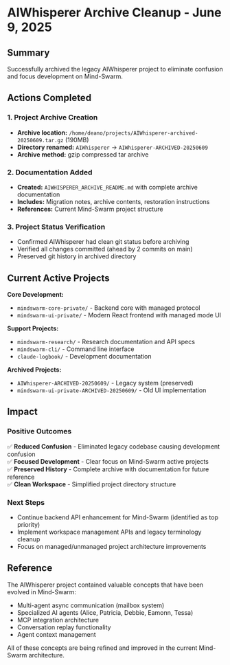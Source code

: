# AIWhisperer Archive Cleanup - June 9, 2025

## Summary
Successfully archived the legacy AIWhisperer project to eliminate confusion and focus development on Mind-Swarm.

## Actions Completed

### 1. Project Archive Creation
- **Archive location:** `/home/deano/projects/AIWhisperer-archived-20250609.tar.gz` (190MB)
- **Directory renamed:** `AIWhisperer` → `AIWhisperer-ARCHIVED-20250609`
- **Archive method:** gzip compressed tar archive

### 2. Documentation Added
- **Created:** `AIWHISPERER_ARCHIVE_README.md` with complete archive documentation
- **Includes:** Migration notes, archive contents, restoration instructions
- **References:** Current Mind-Swarm project structure

### 3. Project Status Verification
- Confirmed AIWhisperer had clean git status before archiving
- Verified all changes committed (ahead by 2 commits on main)
- Preserved git history in archived directory

## Current Active Projects

**Core Development:**
- `mindswarm-core-private/` - Backend core with managed protocol
- `mindswarm-ui-private/` - Modern React frontend with managed mode UI

**Support Projects:**
- `mindswarm-research/` - Research documentation and API specs
- `mindswarm-cli/` - Command line interface
- `claude-logbook/` - Development documentation

**Archived Projects:**
- `AIWhisperer-ARCHIVED-20250609/` - Legacy system (preserved)
- `mindswarm-ui-private-ARCHIVED-20250609/` - Old UI implementation

## Impact

### Positive Outcomes
✅ **Reduced Confusion** - Eliminated legacy codebase causing development confusion  
✅ **Focused Development** - Clear focus on Mind-Swarm active projects  
✅ **Preserved History** - Complete archive with documentation for future reference  
✅ **Clean Workspace** - Simplified project directory structure

### Next Steps
- Continue backend API enhancement for Mind-Swarm (identified as top priority)
- Implement workspace management APIs and legacy terminology cleanup
- Focus on managed/unmanaged project architecture improvements

## Reference

The AIWhisperer project contained valuable concepts that have been evolved in Mind-Swarm:
- Multi-agent async communication (mailbox system)
- Specialized AI agents (Alice, Patricia, Debbie, Eamonn, Tessa)
- MCP integration architecture
- Conversation replay functionality
- Agent context management

All of these concepts are being refined and improved in the current Mind-Swarm architecture.